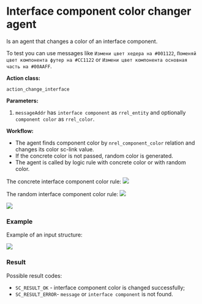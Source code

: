# Interface component color changer agent

Is an agent that changes a color of an interface component.

To test you can use messages like `Измени цвет хедера на #001122`, `Поменяй цвет компонента футер на #CC1122` or `Измени цвет компонента основная часть на #00AAFF`.

**Action class:**

`action_change_interface`


**Parameters:**

1. `messageAddr` has `interface component` as `rrel_entity` and optionally `component color` as `rrel_color`.

**Workflow:**

* The agent finds component color by `nrel_component_color` relation and changes its color sc-link value.
* If the concrete color is not passed, random color is generated.
* The agent is called by logic rule with concrete color or with random color.

The concrete interface component color rule:
<img src="../images/lr_color_message.png"></img>

The random interface component color rule:
<img src="../images/lr_random_color_message.png"></img>

<img src="../images/interfaceComponentColorExample.png"></img>

### Example

Example of an input structure:

<img src="../images/changeInterfaceColorAgentInput.png"></img>

### Result

Possible result codes:

* `SC_RESULT_OK` - interface component color is changed successfully;
* `SC_RESULT_ERROR`- `message` or `interface component` is not found.

